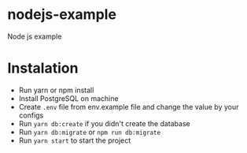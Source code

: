 # nodejs-example
Node js example

# Instalation
- Run yarn or npm install
- Install PostgreSQL on machine
- Create `.env` file from env.example file and change the value by your configs
- Run `yarn db:create` if you didn't create the database
- Run `yarn db:migrate` or `npm run db:migrate`
- Run `yarn start` to start the project
